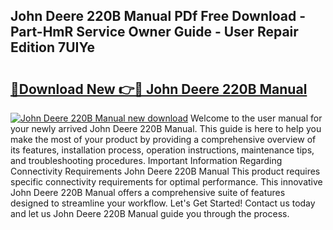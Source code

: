 ## John Deere 220B Manual PDf Free Download - Part-HmR Service Owner Guide - User Repair Edition 7UIYe

# <h2><a href="http://bc95174.oget.top/?id=John+Deere+220B+Manual">🔗Download New 👉🔴 John Deere 220B Manual</a></h2>

[![John Deere 220B Manual new download](https://i.imgur.com/5g1atiW.png)](http://bc95174.oget.top/?id=John+Deere+220B+Manual)
Welcome to the user manual for your newly arrived John Deere 220B Manual. This guide is here to help you make the most of your product by providing a comprehensive overview of its features, installation process, operation instructions, maintenance tips, and troubleshooting procedures. Important Information Regarding Connectivity Requirements John Deere 220B Manual This product requires specific connectivity requirements for optimal performance. This innovative John Deere 220B Manual offers a comprehensive suite of features designed to streamline your workflow. Let's Get Started! Contact us today and let us John Deere 220B Manual guide you through the process.
